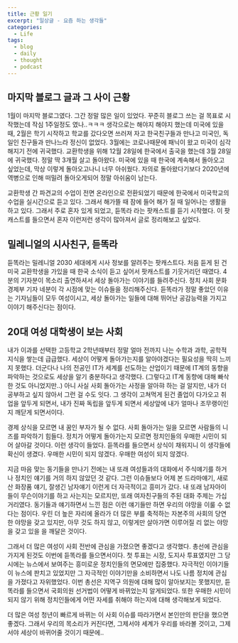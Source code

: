 ```yaml
---
title: 근황 일기
excerpt: "일상글 - 요즘 하는 생각들"
categories:
  - Life
tags: 
  - blog 
  - daily
  - thought
  - podcast
---
```


## 마지막 블로그 글과 그 사이 근황

1월이 마지막 블로그였다. 그간 정말 많은 일이 있었다.
꾸준히 블로그 쓰는 걸 목표로 시작했는데 작심 1주일정도 였나..ㅋㅋㅋ
생각으로는 해야지 해야지 했는데 미국에 있을 때, 2월은 학기 시작하고 학교를 갔다오면 쓰러져 자고 한국친구들과 만나고 미국인, 독일인 친구들과 만나느라 정신이 없었다.
3월에는 코로나때문에 패닉이 왔고 미국이 심각해지기 전에 귀국했다. 교환학생을 위해 12월 28일에 한국에서 출국을 했는데 3월 28일에 귀국했다. 정말 딱 3개월 살고 돌아왔다.
미국에 있을 때 한국에 계속해서 돌아오고 싶었는데, 막상 이렇게 돌아오고나니 너무 아쉬웠다. 자의로 돌아왔다기보다 2020년에 역병으로 인해 떠밀려 돌아오게되어 정말 아쉬움이 남는다.

교환학생 간 파견교의 수업이 전면 온라인으로 전환되었기 때문에 한국에서 미국학교의 수업을 실시간으로 듣고 있다. 그래서 해가뜰 때 잠에 들어 해가 질 때 일어나는 생활을 하고 있다.
그래서 주로 혼자 있게 되었고, 듣똑라 라는 팟캐스트를 듣기 시작했다. 이 팟캐스트를 들으면서 혼자 이런저런 생각이 많아져서 글로 정리해보고 싶었다.


## 밀레니얼의 시사친구, 듣똑라

듣똑라는 밀레니얼 2030 세대에게 시사 정보를 알려주는 팟캐스트다. 처음 듣게 된 건 미국 교환학생을 가있을 때 한국 소식이 듣고 싶어서 팟캐스트를 기웃거리던 때였다. 
4분의 기자분이 목소리 출연하셔서 세상 돌아가는 이야기를 들려주신다. 정치 사회 문화 경제부 기자 네분이 각 시점에 맞는 이슈들을 정리해주신다. 
듣똑라가 정말 좋았던 이유는 기자님들이 모두 여성이시고, 세상 돌아가는 일들에 대해 뛰어난 공감능력을 가지고 이야기 해주신다는 점이다.


## 20대 여성 대학생이 보는 사회

내가 이과를 선택한 고등학교 2학년때부터 정말 얼마 전까지 나는 수학과 과학, 공학적 지식을 쌓는데 급급했다. 세상이 어떻게 돌아가는지를 알아야겠다는 필요성을 딱히 느끼지 못했다.
더군다나 나의 전공인 IT가 세계를 선도하는 산업이기 때문에 IT계의 동향을 파악하는 것으로도 세상을 알기 충분하다고 생각했다. (그렇다고 IT계 동향에 대해 빠삭한 것도 아니었지만..) 
아니 사실 사회 돌아가는 사정을 알아햐 하는 걸 알지만, 내가 더 공부하고 싶지 않아서 그런 걸 수도 잇다.
그 생각이 고쳐먹게 된건 졸업이 다가오고 취업을 앞두게 되면서, 내가 진짜 독립을 앞두게 되면서 세상앞에 내가 얼마나 조무랭이인지 깨닫게 되면서이다.


경제 상식을 모르면 내 꿈인 부자가 될 수 없다. 사회 돌아가는 일을 모르면 사람들의 니즈를 파악하기 힘들다. 정치가 어떻게 돌아가는지 모르면 정치인들의 우매한 시민이 되어 살아갈 것이다.
이런 생각이 들었다. 듣똑라를 들으면서 상식이 채워지니 이 생각들에 확신이 생겼다. 우매한 시민이 되지 않겠다. 우매한 여성이 되지 않겠다.


지금 마음 맞는 동기들을 만나기 전에는 내 또래 여성들과의 대화에서 주식얘기를 하거나 정치인 얘기를 거의 하지 않았던 것 같다. 그런 이슈들보다 어제 본 드라마얘기, 새로 산 화장품 얘기, 잘생긴 남자얘기 이런게 더 자극적이고 흥미가 갔다.
내 또래 남자아이들이 무슨이야기를 하고 사는지는 모르지만, 또래 여자친구들의 주된 대화 주제는 가십거리였다.
동기들과 얘기하면서 느낀 점은 이런 얘기들만 하면 우리의 야망을 이룰 수 없다는 점이다. 우린 더 높은 자리에 올라가 더 많은 부를 축적하는 자본주의 사회의 당연한 야망을 갖고 있지만, 아무 것도 하지 않고, 이렇게만 살아가면 이루어질 리 없는 야망을 갖고 있을 을 깨달은 것이다.


그래서 더 많은 여성이 사회 전반에 관심을 가졌으면 좋겠다고 생각했다. 총선에 관심을 가지게 된것도 이번에 듣똑라를 들으면서이다. 첫 투표는 시장, 도지사 투표였지만 그 당시에는 뉴스에서 보여주는 흥미로운 정치인들의 면모에만 집중했다.
자극적인 이야기들이 뉴스에 판치고 있었지만 그 자극적인 이야기만을 소비하면서 나도 나름 정치에 관심을 가졌다고 자위했었다. 
이번 총선은 지역구 의원에 대해 많이 알아보지는 못했지만, 듣똑라를 들으면서 국회의원 선거법이 어떻게 바뀌었는지 알게되었다. 또한 우매한 시민이 되지 않기 위해 정치인들에게 어떤 자세를 취해야 하는지에 대해 생각해보게 되었다.


더 많은 여성 청년이 빠르게 바뀌는 이 사회 이슈를 따라가면서 본인만의 판단을 했으면 좋겠다. 
그래서 우리의 목소리가 커진다면, 그제서야 세계가 우리를 바라볼 것이고, 그제서야 세상이 바뀌어줄 것이기 때문에..
